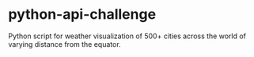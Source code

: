 # python-api-challenge

 Python script for weather visualization of 500+ cities across the world of varying distance from the equator. 
